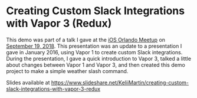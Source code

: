 # Creating Custom Slack Integrations with Vapor 3 (Redux)

This demo was part of a talk I gave at the [iOS Orlando Meetup](https://www.meetup.com/iOS-Orlando/) on [September 19, 2018](https://www.meetup.com/iOS-Orlando/events/253811627/).  This presentation was an update to a presentation I gave in January 2016, using Vapor 1 to create custom Slack integrations.  During the presentation, I gave a quick introduction to Vapor 3, talked a little about changes between Vapor 1 and Vapor 3, and then created this demo project to make a simple weather slash command.

Slides available at https://www.slideshare.net/KeliiMartin/creating-custom-slack-integrations-with-vapor-3-redux